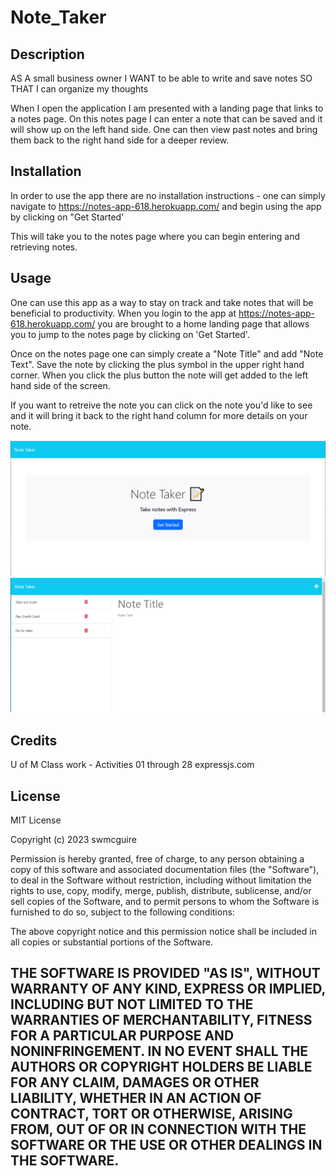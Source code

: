 # Note_Taker

## Description

AS A small business owner I WANT to be able to write and save notes SO THAT I can organize my thoughts

When I open the application I am presented with a landing page that links to a notes page.  On this notes page I can enter a note that can be saved and it will show up on the left hand side.  One can then view past notes and bring them back to the right hand side for a deeper review.

## Installation

In order to use the app there are no installation instructions - one can simply navigate to https://notes-app-618.herokuapp.com/ and begin using the app by clicking on "Get Started'

This will take you to the notes page where you can begin entering and retrieving notes.

## Usage

One can use this app as a way to stay on track and take notes that will be beneficial to productivity.  When you login to the app at https://notes-app-618.herokuapp.com/ you are brought to a home landing page that allows you to jump to the notes page by clicking on 'Get Started'.

Once on the notes page one can simply create a "Note Title" and add "Note Text".  Save the note by clicking the plus symbol in the upper right hand corner.  When you click the plus button the note will get added to the left hand side of the screen.

If you want to retreive the note you can click on the note you'd like to see and it will bring it back to the right hand column for more details on your note.

![Note Taker Home Page](./public/assets/NoteTakerHomePage.png)
![Note Taker Notes Page](./public/assets/NoteTakerNotesPage.png)
## Credits

U of M Class work - Activities 01 through 28
expressjs.com


## License

MIT License

Copyright (c) 2023 swmcguire

Permission is hereby granted, free of charge, to any person obtaining a copy
of this software and associated documentation files (the "Software"), to deal
in the Software without restriction, including without limitation the rights
to use, copy, modify, merge, publish, distribute, sublicense, and/or sell
copies of the Software, and to permit persons to whom the Software is
furnished to do so, subject to the following conditions:

The above copyright notice and this permission notice shall be included in all
copies or substantial portions of the Software.

THE SOFTWARE IS PROVIDED "AS IS", WITHOUT WARRANTY OF ANY KIND, EXPRESS OR
IMPLIED, INCLUDING BUT NOT LIMITED TO THE WARRANTIES OF MERCHANTABILITY,
FITNESS FOR A PARTICULAR PURPOSE AND NONINFRINGEMENT. IN NO EVENT SHALL THE
AUTHORS OR COPYRIGHT HOLDERS BE LIABLE FOR ANY CLAIM, DAMAGES OR OTHER
LIABILITY, WHETHER IN AN ACTION OF CONTRACT, TORT OR OTHERWISE, ARISING FROM,
OUT OF OR IN CONNECTION WITH THE SOFTWARE OR THE USE OR OTHER DEALINGS IN THE
SOFTWARE.
---
